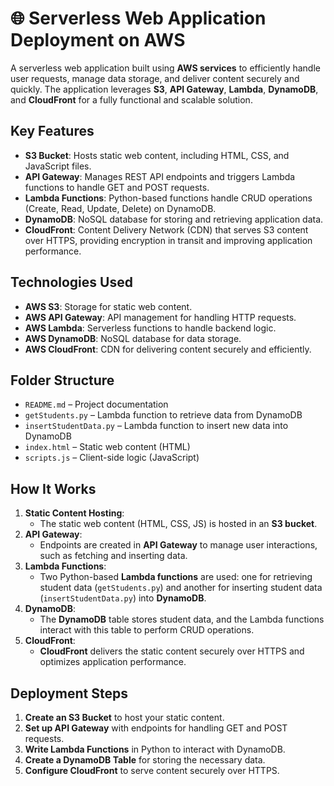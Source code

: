 # 🌐 Serverless Web Application Deployment on AWS

A serverless web application built using **AWS services** to efficiently handle user requests, manage data storage, and deliver content securely and quickly. The application leverages **S3**, **API Gateway**, **Lambda**, **DynamoDB**, and **CloudFront** for a fully functional and scalable solution.

## Key Features

- **S3 Bucket**: Hosts static web content, including HTML, CSS, and JavaScript files.
- **API Gateway**: Manages REST API endpoints and triggers Lambda functions to handle GET and POST requests.
- **Lambda Functions**: Python-based functions handle CRUD operations (Create, Read, Update, Delete) on DynamoDB.
- **DynamoDB**: NoSQL database for storing and retrieving application data.
- **CloudFront**: Content Delivery Network (CDN) that serves S3 content over HTTPS, providing encryption in transit and improving application performance.

## Technologies Used

- **AWS S3**: Storage for static web content.
- **AWS API Gateway**: API management for handling HTTP requests.
- **AWS Lambda**: Serverless functions to handle backend logic.
- **AWS DynamoDB**: NoSQL database for data storage.
- **AWS CloudFront**: CDN for delivering content securely and efficiently.

## Folder Structure

- `README.md` – Project documentation
- `getStudents.py` – Lambda function to retrieve data from DynamoDB
- `insertStudentData.py` – Lambda function to insert new data into DynamoDB
- `index.html` – Static web content (HTML)
- `scripts.js` – Client-side logic (JavaScript)


## How It Works

1. **Static Content Hosting**: 
   - The static web content (HTML, CSS, JS) is hosted in an **S3 bucket**.
2. **API Gateway**:
   - Endpoints are created in **API Gateway** to manage user interactions, such as fetching and inserting data.
3. **Lambda Functions**:
   - Two Python-based **Lambda functions** are used: one for retrieving student data (`getStudents.py`) and another for inserting student data (`insertStudentData.py`) into **DynamoDB**.
4. **DynamoDB**:
   - The **DynamoDB** table stores student data, and the Lambda functions interact with this table to perform CRUD operations.
5. **CloudFront**:
   - **CloudFront** delivers the static content securely over HTTPS and optimizes application performance.

## Deployment Steps

1. **Create an S3 Bucket** to host your static content.
2. **Set up API Gateway** with endpoints for handling GET and POST requests.
3. **Write Lambda Functions** in Python to interact with DynamoDB.
4. **Create a DynamoDB Table** for storing the necessary data.
5. **Configure CloudFront** to serve content securely over HTTPS.
